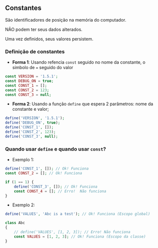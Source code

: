 ## Constantes

São identificadores de posição na memória do computador.

NÃO podem ter seus dados alterados.

Uma vez definidos, seus valores persistem.


### Definição de constantes

* **Forma 1**: Usando refencia `const` seguido no nome da constante, o simbolo de `=` seguido do valor

```php
const VERSION = '1.5.1';
const DEBUG_ON = true;
const CONST_1 = [];
const CONST_2 = 123;
const CONST_3 = null;
```

* **Forma 2**: Usando a função `define` que espera 2 parâmetros: nome da constante e valor;

```php
define('VERSION', '1.5.1');
define('DEBUG_ON', true);
define('CONST_1', []);
define('CONST_2', 123);
define('CONST_3', null);
```

### Quando usar `define` e quando usar `const`?

* Exemplo 1:
```php
define('CONST_1', []); // Ok! Funciona
const CONST_2 = []; // Ok! Funciona

if (1 == 1) {
    define('CONST_3', []); // Ok! Funciona
    const CONST_4 = []; // Erro!  Não funciona
}
```

* Exemplo 2:
```php
define('VALUES', 'Abc is a test'); // Ok! Funciona (Escopo global)

class Abc
{
    // define('VALUES', [1, 2, 3]); // Erro! Não funciona
    const VALUES = [1, 2, 3]; // Ok! Funciona (Escopo da classe)
}
```
